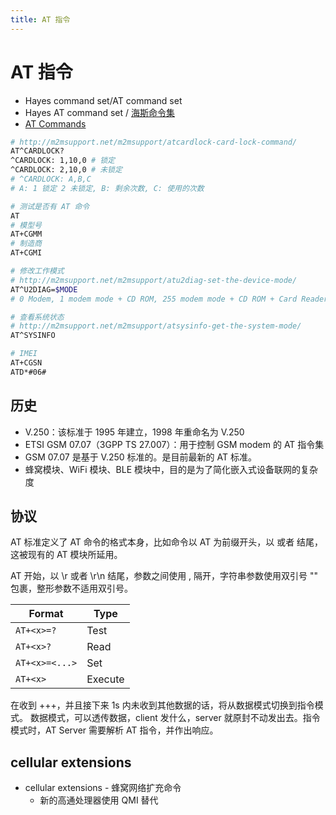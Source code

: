 ```yaml
---
title: AT 指令
---
```


# AT 指令

- Hayes command set/AT command set
- Hayes AT command set / [海斯命令集](https://zh.wikipedia.org/wiki/海斯命令集)
- [AT Commands](https://doc.qt.io/archives/qtextended4.4/atcommands.html)

```bash
# http://m2msupport.net/m2msupport/atcardlock-card-lock-command/
AT^CARDLOCK?
^CARDLOCK: 1,10,0 # 锁定
^CARDLOCK: 2,10,0 # 未锁定
# ^CARDLOCK: A,B,C
# A: 1 锁定 2 未锁定, B: 剩余次数, C: 使用的次数

# 测试是否有 AT 命令
AT
# 模型号
AT+CGMM
# 制造商
AT+CGMI

# 修改工作模式
# http://m2msupport.net/m2msupport/atu2diag-set-the-device-mode/
AT^U2DIAG=$MODE
# 0 Modem, 1 modem mode + CD ROM, 255 modem mode + CD ROM + Card Reader,  256 modem mode + Card Reader

# 查看系统状态
# http://m2msupport.net/m2msupport/atsysinfo-get-the-system-mode/
AT^SYSINFO

# IMEI
AT+CGSN
ATD*#06#

```

## 历史

- V.250：该标准于 1995 年建立，1998 年重命名为 V.250
- ETSI GSM 07.07（3GPP TS 27.007）：用于控制 GSM modem 的 AT 指令集
- GSM 07.07 是基于 V.250 标准的。是目前最新的 AT 标准。
- 蜂窝模块、WiFi 模块、BLE 模块中，目的是为了简化嵌入式设备联网的复杂度

## 协议

AT 标准定义了 AT 命令的格式本身，比如命令以 AT 为前缀开头，以 或者 结尾，这被现有的 AT 模块所延用。

AT 开始，以 \r 或者 \r\n 结尾，参数之间使用 , 隔开，字符串参数使用双引号 "" 包裹，整形参数不适用双引号。

| Format         | Type    |
| -------------- | ------- |
| `AT+<x>=?`     | Test    |
| `AT+<x>?`      | Read    |
| `AT+<x>=<...>` | Set     |
| `AT+<x>`       | Execute |

在收到 +++，并且接下来 1s 内未收到其他数据的话，将从数据模式切换到指令模式。
数据模式，可以透传数据，client 发什么，server 就原封不动发出去。指令模式时，AT Server 需要解析 AT 指令，并作出响应。

## cellular extensions

- cellular extensions - 蜂窝网络扩充命令
  - 新的高通处理器使用 QMI 替代
